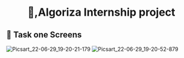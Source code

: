 
<h1 align="center"> 👋,Algoriza Internship project </h1>

## 📱 Task one Screens
    
    
 ![Picsart_22-06-29_19-20-21-179](https://user-images.githubusercontent.com/72301777/176498111-a7e2111e-cd22-4d3a-8071-7245b87b83ae.jpg)
![Picsart_22-06-29_19-20-52-879](https://user-images.githubusercontent.com/72301777/176498117-96a1aaeb-f686-4914-ba7e-1f93843953d6.jpg)

    
